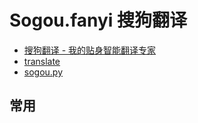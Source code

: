 # Sogou.fanyi 搜狗翻译

- [搜狗翻译 - 我的贴身智能翻译专家](https://fanyi.sogou.com/)
- [translate](https://github.com/qq46502166/caiji/tree/243fd1e03063658114113e3702e168df0897e0a5/system/extend/translate)
- [sogou.py](https://github.com/carl-zk/translator-go-crx/blob/299e26a0d6e120957955b229fb3adc882c746be7/src/backend/sogou.py)

## 常用

```c#

```

